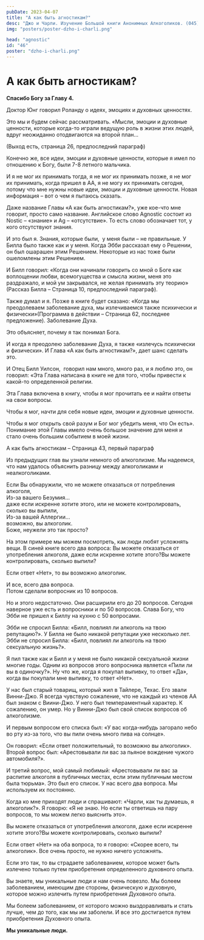 ```yaml
---
pubDate: 2023-04-07
title: "А как быть агностикам?"
desc: "Джо и Чарли. Изучение Большой книги Анонимных Алкоголиков. (045)"
img: "posters/poster-dzho-i-charli.png"

head: "agnostic"
id: "46"
poster: "dzho-i-charli.png"
---
```


# А как быть агностикам?

**Спасибо Богу за Главу 4.**

Доктор Юнг говорил Роланду о идеях, эмоциях и духовных ценностях.

Это мы и будем сейчас рассматривать.
«Мысли, эмоции и духовные ценности, которые когда-то играли ведущую роль в жизни этих людей, вдруг неожиданно отодвигаются на второй план…

(Выход есть, страница 26, предпоследний параграф)

Конечно же, все идеи, эмоции и духовные ценности, которые я имел по отношению к Богу, были 7-8 летного мальчика.

И я не мог их принимать тогда, я не мог их принимать позже, я не мог их принимать, когда пришел в АА, я не могу их принимать сегодня, потому что мне нужны новые идеи, эмоции и духовные ценности. Новая информация – вот о чем я пытаюсь сказать.

Даже название Главы «А как быть агностикам?», уже кое-что мне говорит, просто само название.
Английское слово Agnostic состоит из Nostic – «знание» и Ag – «отсутствие». То есть слово обозначает тот, у кого отсутствуют знания.

И это был я. Знания, которые были,  у меня были – не правильные. У Билла было также как и у меня. Когда Эбби рассказал ему о Решении, он был ошарашен этим Решением. Некоторые из нас тоже были ошеломлены этим Решением.

И Билл говорил: «Когда они начинали говорить со мной о Боге как воплощении любви, всемогущества и смысла жизни, меня это раздражало, и мой ум закрывался, не желая принимать эту теорию» (Рассказ Билла – Страница 10, предпоследний параграф).

Также думал и я. Позже в книге будет сказано: «Когда мы преодолеваем заболевание духа, мы излечиваемся также психически и физически»(Программа в действии – Страница 62, последнее предложение). Заболевание Духа.

Это объясняет, почему я так понимал Бога.

И когда я преодолею заболевание Духа, я также «излечусь психически и физически». И Глава «А как быть агностикам?», дает шанс сделать это.

И Отец Билл Уилсон,  говорил нам много, много раз, и я люблю это, он говорил: «Эта Глава написана в книге не для того, чтобы привести к какой-то определенной религии.

Эта Глава включена в книгу, чтобы я мог прочитать ее и найти ответы на свои вопросы.

Чтобы я мог, начти для себя новые идеи, эмоции и духовные ценности.

Чтобы я мог открыть свой разум и Бог мог убедить меня, что Он есть». Понимание этой Главы имело очень большое значение для меня и стало очень большим событием в моей жизни.

А как быть агностикам – Страница 43, первый параграф

Из предыдущих глав вы узнали немного об алкоголизме. Мы надеемся, что нам удалось объяснить разницу между алкоголиками и неалкоголиками.

Если Вы обнаружили, что не можете отказаться от потребления алкоголя, <br>
Из-за вашего Безумия… <br>
даже если искренне хотите этого, или не можете контролировать, сколько вы выпили, <br>
Из-за вашей Аллергии… <br>
возможно, вы алкоголик. <br>
Боже, неужели это так просто?

На этом примере мы можем посмотреть, как люди любят усложнять вещи. В синей книге всего два вопроса:
Вы можете отказаться от употребления алкоголя, даже если искренне хотите этого?Вы можете контролировать, сколько выпили?

Если ответ «Нет», то вы возможно алкоголик.

И все, всего два вопроса. <br>
Потом сделали вопросник из 10 вопросов.

Но и этого недостаточно. Они расширили его до 20 вопросов. Сегодня наверное уже есть и вопросники и по 50 вопросов. Слава Богу, что Эбби не пришел к Биллу на кухню с 50 вопросами.

Эбби не спросил Билла: «Билл, повлиял ли алкоголь на твою репутацию?». У Билла не было никакой репутации уже несколько лет. Эбби не спросил Билла: «Билл, повлиял ли алкоголь на твою сексуальную жизнь?».

Я пил также как и Билл и у меня не было никакой сексуальной жизни многие годы. Одним из вопросов этого вопросника является «Пили ли вы в одиночку?». Ну что же, когда я покупал выпивку, то ответ «Да», когда вы покупали мне выпивку, то ответ «Нет».

У нас был старый товарищ, который жил в Тайлере, Техас. Его звали Винни-Джо. Я всегда чувствую сожаление, что не каждый из членов АА был знаком с Виини-Джо. У него был темпераментный характер. К сожалению, он умер. Но у Винни-Джо был свой список вопросов об алкоголизме.

И первым вопросом его списка был: «У вас когда-нибудь загорало небо во рту из-за того, что вы пили очень много пива на солнце».

Он говорил: «Если ответ положительный, то возможно вы алкоголик». Второй вопрос был: «Арестовывали ли вас за пьяное вождение чужого автомобиля?».

И третий вопрос, мой самый любимый: «Арестовывали ли вас за распитие алкоголя в публичных местах, если этим публичным местом была тюрьма». Это был его список. У нас всего два вопроса. Мы используем их постоянно.

Когда ко мне приходят люди и спрашивают: «Чарли, как ты думаешь, я алкоголик?». Я говорю: «Я не знаю. Но если ты ответишь на пару вопросов, то мы можем легко выяснить это».

Вы можете отказаться от употребления алкоголя, даже если искренне хотите этого?Вы можете контролировать, сколько выпили?

Если ответ «Нет» на оба вопроса, то я говорю: «Скорее всего, ты алкоголик». Все очень просто, не нужно ничего усложнять.

Если это так, то вы страдаете заболеванием, которое может быть излечено только путем приобретения определенного духовного опыта.

Вы знаете, мы уникальные люди и нам очень повезло. Мы болеем заболеванием, имеющим две стороны, физическую и духовную, которое можно излечить путем приобретения Духовного опыта.

Мы болеем заболеванием, от которого можно выздоравливать и стать лучше, чем до того, как мы им заболели. И все это достигается путем приобретения Духовного опыта.

**Мы уникальные люди.**
